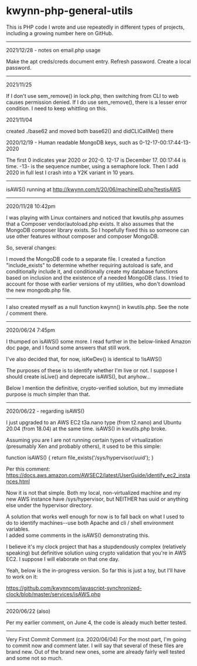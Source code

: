 # kwynn-php-general-utils
This is PHP code I wrote and use repeatedly in different types of projects, including a growing number here on GitHub.

*********
2021/12/28 - notes on email.php usage

Make the apt creds/creds document entry.
Refresh password.
Create a local password.


**********
2021/11/25

If I don't use sem_remove() in lock.php, then switching from CLI to web causes permission denied.  If I do use sem_remove(), there is a lesser error condition.
I need to keep whittling on this.

2021/11/04

created ./base62 and moved both base62() and didCLICallMe() there

2020/12/19 - Human readable MongoDB keys, such as 0-12-17-00:17:44-13-2020

The first 0 indicates year 2020 or 202-0.  12-17 is December 17.  00:17:44 is time.  -13- is the sequence number, using a semaphore lock.  Then 
I add 2020 in full lest I crash into a Y2K variant in 10 years.


******

isAWS() running at http://kwynn.com/t/20/06/machineID.php?testisAWS

*****
2020/11/28 10:42pm

I was playing with Linux containers and noticed that kwutils.php assumes that a Composer vendor/autoload.php exists.  It also assumes that the 
MongoDB composer library exists.  So I hopefully fixed this so someone can use other features without composer and composer MongoDB.

So, several changes:

I moved the MongoDB code to a separate file.
I created a function "include_exists" to determine whether requiring autoload is safe, and conditionally include it, and conditionally create my 
database functions based on inclusion and the existence of a needed MongoDB class.
I tried to account for those with earlier versions of my utilities, who don't download the new mongodb.php file.
****
I also created myself as a null function kwynn() in kwutils.php.  See the note / comment there.


*********************
2020/06/24 7:45pm 

I thumped on isAWS() some more.  I read further in the below-linked Amazon doc page, and I found some answers that still work.

I've also decided that, for now, isKwDev() is identical to !isAWS()

The purposes of these is to identify whether I'm live or not.  I suppose I should create isLive() and deprecate isAWS(), but anyhow...

Below I mention the definitive, crypto-verified solution, but my immediate purpose is much simpler than that.

*****
2020/06/22 - regarding isAWS()

I just upgraded to an AWS EC2 t3a.nano type (from t2.nano) and Ubuntu 20.04 (from 18.04) at the same time.  isAWS() in kwutils.php broke.  

Assuming you are I are not running certain types of virtualization (presumably Xen and probably others), it used to be this simple:

function isAWS() { return file_exists('/sys/hypervisor/uuid'); }

Per this comment: https://docs.aws.amazon.com/AWSEC2/latest/UserGuide/identify_ec2_instances.html

Now it is not that simple.  Both my local, non-virtualized machine and my new AWS instance have /sys/hypervisor, but NEITHER has uuid or anything else under 
the hypervisor directory.  

A solution that works well enough for now is to fall back on what I used to do to identify machines--use both Apache and cli / shell environment variables.  
I added some comments in the isAWS() demonstrating this.

I believe it's my clock project that has a stupdendously complex (relatively speaking) but definitive solution using crypto validation that you're in AWS EC2.  I 
suppose I will elaborate on that one day.

Yeah, below is the in-progress version.  So far this is just a toy, but I'll have to work on it:

https://github.com/kwynncom/javascript-synchronized-clock/blob/master/services/isAWS.php

***
2020/06/22 (also)

Per my earlier comment, on June 4, the code is aleady much better tested.

*******
Very First Commit Comment (ca. 2020/06/04)
For the most part, I'm going to commit now and comment later.  I will say that several of these files are brand new.  Out of the brand new ones, some are already 
fairly well tested and some not so much.
